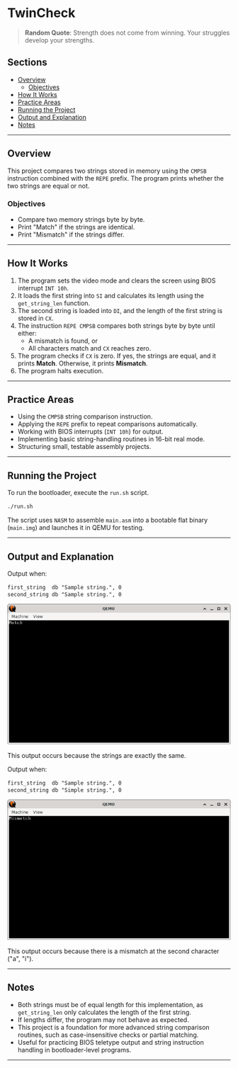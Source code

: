 # TwinCheck

> **Random Quote**: Strength does not come from winning. Your struggles develop your strengths.

## Sections

+ [Overview](#overview)
    - [Objectives](#objectives)
+ [How It Works](#how-it-works)
+ [Practice Areas](#practice-areas)
+ [Running the Project](#running-the-project)
+ [Output and Explanation](#output-and-explanation)
+ [Notes](#notes)

---

## Overview

This project compares two strings stored in memory using the `CMPSB` instruction combined with the `REPE` prefix. The program prints whether the two strings are equal or not.  

### Objectives

+ Compare two memory strings byte by byte.  
+ Print "Match" if the strings are identical.  
+ Print "Mismatch" if the strings differ.  

---

## How It Works

1. The program sets the video mode and clears the screen using BIOS interrupt `INT 10h`.  
2. It loads the first string into `SI` and calculates its length using the `get_string_len` function.  
3. The second string is loaded into `DI`, and the length of the first string is stored in `CX`.  
4. The instruction `REPE CMPSB` compares both strings byte by byte until either:  
   + A mismatch is found, or  
   + All characters match and `CX` reaches zero.  
5. The program checks if `CX` is zero. If yes, the strings are equal, and it prints **Match**. Otherwise, it prints **Mismatch**.  
6. The program halts execution.  

---

## Practice Areas

+ Using the `CMPSB` string comparison instruction.  
+ Applying the `REPE` prefix to repeat comparisons automatically.  
+ Working with BIOS interrupts (`INT 10h`) for output.  
+ Implementing basic string-handling routines in 16-bit real mode.  
+ Structuring small, testable assembly projects.  

---

## Running the Project

To run the bootloader, execute the `run.sh` script.

```sh
./run.sh
```

The script uses `NASM` to assemble `main.asm` into a bootable flat binary (`main.img`) and launches it in QEMU for testing.

---

## Output and Explanation

Output when:

```assembly
first_string  db "Sample string.", 0
second_string db "Sample string.", 0
```

![Program's Output 1](../../../resources/images/twin_check_output_1.png)

This output occurs because the strings are exactly the same.

Output when:

```assembly
first_string  db "Sample string.", 0
second_string db "Simple string.", 0
```

![Program's Output 2](../../../resources/images/twin_check_output_2.png)

This output occurs because there is a mismatch at the second character ("a", "i").

---

## Notes

* Both strings must be of equal length for this implementation, as `get_string_len` only calculates the length of the first string.
* If lengths differ, the program may not behave as expected.
* This project is a foundation for more advanced string comparison routines, such as case-insensitive checks or partial matching.
* Useful for practicing BIOS teletype output and string instruction handling in bootloader-level programs.

---
